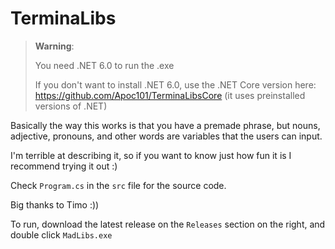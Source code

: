 # TerminaLibs

> **Warning**:
> 
> You need .NET 6.0 to run the .exe
> 
> If you don't want to install .NET 6.0, use the .NET Core version here: https://github.com/Apoc101/TerminaLibsCore (it uses preinstalled versions of .NET)

Basically the way this works is that you have a premade phrase, but nouns, adjective, pronouns, and other words are variables that the users can input. 

I'm terrible at describing it, so if you want to know just how fun it is I recommend trying it out :)

Check ``Program.cs`` in the ``src`` file for the source code.

Big thanks to Timo :))

To run, download the latest release on the ``Releases`` section on the right, and double click ``MadLibs.exe``
